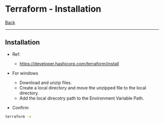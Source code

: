 # Terraform - Installation

[Back](../README.md)

---

## Installation

- Ref:

  - https://developer.hashicorp.com/terraform/install

- For windows

  - Download and unzip files.
  - Create a local directory and move the unzipped file to the local directory.
  - Add the local direcotry path to the Environment Variable Path.

- Confirm

```sh
terraform -v
```
